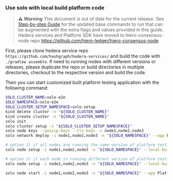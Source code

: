 ### Use solo with local build platform code

> **⚠️ Warning**
> This document is out of date for the current release.  See [Step-by-step Guide](./StepByStepGuide.md) for the updated base commands to run that can be augmented with the extra flags and values provided in this guide. Hedera services and Platform SDK have moved to hiero-consensus-node repo <https://github.com/hiero-ledger/hiero-consensus-node>

First, please clone hedera service repo `https://github.com/hashgraph/hedera-services/` and build the code
with `./gradlew assemble`. If need to running nodes with different versions or releases, please duplicate the repo or build directories in
multiple directories, checkout to the respective version and build the code.

Then you can start customized built platform testing application with the following command:

```bash
SOLO_CLUSTER_NAME=solo-e2e
SOLO_NAMESPACE=solo-e2e
SOLO_CLUSTER_SETUP_NAMESPACE=solo-setup
kind delete cluster -n "${SOLO_CLUSTER_NAME}" 
kind create cluster -n "${SOLO_CLUSTER_NAME}"
solo init
solo cluster setup -s "${SOLO_CLUSTER_SETUP_NAMESPACE}"
solo node keys --gossip-keys --tls-keys -i node1,node2,node3 
solo network deploy -i node1,node2,node3 -n "${SOLO_NAMESPACE}" --app PlatformTestingTool.jar

# option 1) if all nodes are running the same version of platform testing app
solo node setup -i node1,node2,node3 -n "${SOLO_NAMESPACE}" --local-build-path ../hedera-services/platform-sdk/sdk/data

# option 2) if each node is running different version of platform testing app, please provide different paths to the local repositories
solo node setup -i node1,node2,node3 -n "${SOLO_NAMESPACE}" --local-build-path node1=../hedera-services/platform-sdk/sdk/data,node1=<path2>,node3=<path3>

solo node start -i node1,node2,node3 -n "${SOLO_NAMESPACE}" --app PlatformTestingTool.jar
```

